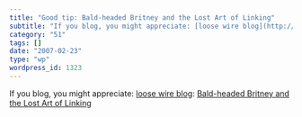 ```yaml
---
title: "Good tip: Bald-headed Britney and the Lost Art of Linking"
subtitle: "If you blog, you might appreciate: [loose wire blog](http://www.loosewireblog.com/): [Bald-headed Br..."
category: "51"
tags: []
date: "2007-02-23"
type: "wp"
wordpress_id: 1323
---
```

If you blog, you might appreciate: [loose wire blog](http://www.loosewireblog.com/): [Bald-headed Britney and the Lost Art of Linking](http://feeds.feedburner.com/~r/LooseWire/~3/94131923/baldheaded_brit.html)